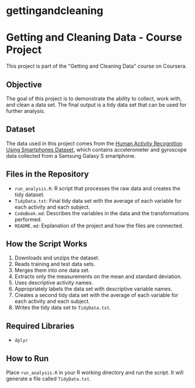 # gettingandcleaning
# Getting and Cleaning Data - Course Project

This project is part of the "Getting and Cleaning Data" course on Coursera.

## Objective

The goal of this project is to demonstrate the ability to collect, work with, and clean a data set. The final output is a tidy data set that can be used for further analysis.

## Dataset

The data used in this project comes from the [Human Activity Recognition Using Smartphones Dataset](http://archive.ics.uci.edu/ml/datasets/Human+Activity+Recognition+Using+Smartphones), which contains accelerometer and gyroscope data collected from a Samsung Galaxy S smartphone.

## Files in the Repository

- `run_analysis.R`: R script that processes the raw data and creates the tidy dataset.
- `TidyData.txt`: Final tidy data set with the average of each variable for each activity and each subject.
- `CodeBook.md`: Describes the variables in the data and the transformations performed.
- `README.md`: Explanation of the project and how the files are connected.

## How the Script Works

1. Downloads and unzips the dataset.
2. Reads training and test data sets.
3. Merges them into one data set.
4. Extracts only the measurements on the mean and standard deviation.
5. Uses descriptive activity names.
6. Appropriately labels the data set with descriptive variable names.
7. Creates a second tidy data set with the average of each variable for each activity and each subject.
8. Writes the tidy data set to `TidyData.txt`.

## Required Libraries

- `dplyr`

## How to Run

Place `run_analysis.R` in your R working directory and run the script. It will generate a file called `TidyData.txt`.
